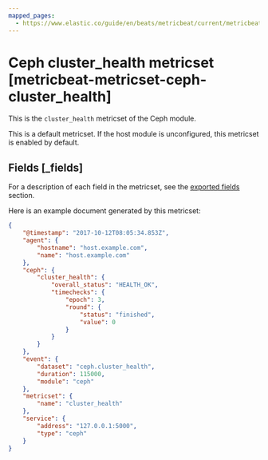 ```yaml
---
mapped_pages:
  - https://www.elastic.co/guide/en/beats/metricbeat/current/metricbeat-metricset-ceph-cluster_health.html
---
```


# Ceph cluster_health metricset [metricbeat-metricset-ceph-cluster_health]

This is the `cluster_health` metricset of the Ceph module.

This is a default metricset. If the host module is unconfigured, this metricset is enabled by default.

## Fields [_fields]

For a description of each field in the metricset, see the [exported fields](/reference/metricbeat/exported-fields-ceph.md) section.

Here is an example document generated by this metricset:

```json
{
    "@timestamp": "2017-10-12T08:05:34.853Z",
    "agent": {
        "hostname": "host.example.com",
        "name": "host.example.com"
    },
    "ceph": {
        "cluster_health": {
            "overall_status": "HEALTH_OK",
            "timechecks": {
                "epoch": 3,
                "round": {
                    "status": "finished",
                    "value": 0
                }
            }
        }
    },
    "event": {
        "dataset": "ceph.cluster_health",
        "duration": 115000,
        "module": "ceph"
    },
    "metricset": {
        "name": "cluster_health"
    },
    "service": {
        "address": "127.0.0.1:5000",
        "type": "ceph"
    }
}
```
